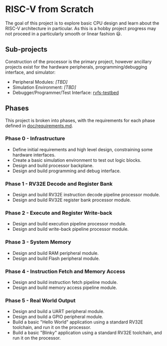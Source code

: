 # RISC-V from Scratch

The goal of this project is to explore basic CPU design and learn about the RISC-V architecture in particular.  As this
is a hobby project progress may not proceed in a particularly smooth or linear fashion 😃.

## Sub-projects

Construction of the processor is the primary project, however ancillary projects exist for the hardware peripherals,
programming/debugging interface, and simulator:

 * Peripheral Modules: *[TBD]*
 * Simulation Environment: *[TBD]*
 * Debugger/Programmer/Test Interface: [rvfs-testbed](https://github.com/awm/rvfs-testbed)

## Phases

This project is broken into phases, with the requirements for each phase defined in
[doc/requirements.md](docs/requirements.md).

### Phase 0 - Infrastructure

 * Define initial requirements and high level design, constraining some hardware interfaces.
 * Create a basic simulation environment to test out logic blocks.
 * Design and build processor backplane.
 * Design and build programming and debug interface.

### Phase 1 - RV32E Decode and Register Bank

 * Design and build RV32E instruction decode pipeline processor module.
 * Design and build RV32E register bank processor module.

### Phase 2 - Execute and Register Write-back

 * Design and build execution pipeline processor module.
 * Design and build write-back pipeline processor module.

### Phase 3 - System Memory

 * Design and build RAM peripheral module.
 * Design and build Flash peripheral module.

### Phase 4 - Instruction Fetch and Memory Access

 * Design and build instruction fetch pipeline module.
 * Design and build memory access pipeline module.

### Phase 5 - Real World Output

 * Design and build a UART peripheral module.
 * Design and build a GPIO peripheral module.
 * Build a basic "Hello World" application using a standard RV32E toolchain, and run it on the processor.
 * Build a basic "Blinky" application using a standard RV32E toolchain, and run it on the processor.
